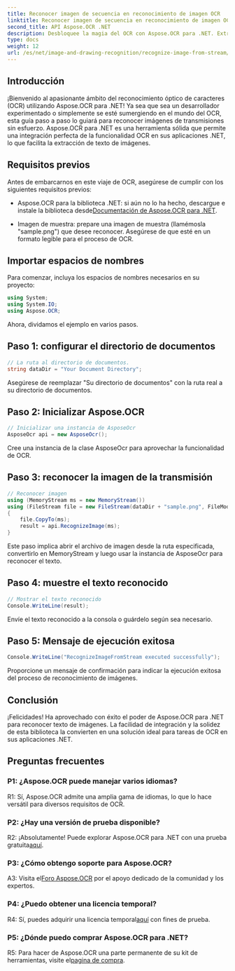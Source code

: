 ```yaml
---
title: Reconocer imagen de secuencia en reconocimiento de imagen OCR
linktitle: Reconocer imagen de secuencia en reconocimiento de imagen OCR
second_title: API Aspose.OCR .NET
description: Desbloquee la magia del OCR con Aspose.OCR para .NET. Extraiga texto de imágenes sin esfuerzo. Explore el tutorial para obtener orientación paso a paso.
type: docs
weight: 12
url: /es/net/image-and-drawing-recognition/recognize-image-from-stream/
---
```

## Introducción

¡Bienvenido al apasionante ámbito del reconocimiento óptico de caracteres (OCR) utilizando Aspose.OCR para .NET! Ya sea que sea un desarrollador experimentado o simplemente se esté sumergiendo en el mundo del OCR, esta guía paso a paso lo guiará para reconocer imágenes de transmisiones sin esfuerzo. Aspose.OCR para .NET es una herramienta sólida que permite una integración perfecta de la funcionalidad OCR en sus aplicaciones .NET, lo que facilita la extracción de texto de imágenes.

## Requisitos previos

Antes de embarcarnos en este viaje de OCR, asegúrese de cumplir con los siguientes requisitos previos:

-  Aspose.OCR para la biblioteca .NET: si aún no lo ha hecho, descargue e instale la biblioteca desde[Documentación de Aspose.OCR para .NET](https://reference.aspose.com/ocr/net/).

- Imagen de muestra: prepare una imagen de muestra (llamémosla "sample.png") que desee reconocer. Asegúrese de que esté en un formato legible para el proceso de OCR.

## Importar espacios de nombres

Para comenzar, incluya los espacios de nombres necesarios en su proyecto:

```csharp
using System;
using System.IO;
using Aspose.OCR;
```

Ahora, dividamos el ejemplo en varios pasos.

## Paso 1: configurar el directorio de documentos

```csharp
// La ruta al directorio de documentos.
string dataDir = "Your Document Directory";
```

Asegúrese de reemplazar "Su directorio de documentos" con la ruta real a su directorio de documentos.

## Paso 2: Inicializar Aspose.OCR

```csharp
// Inicializar una instancia de AsposeOcr
AsposeOcr api = new AsposeOcr();
```

Cree una instancia de la clase AsposeOcr para aprovechar la funcionalidad de OCR.

## Paso 3: reconocer la imagen de la transmisión

```csharp
// Reconocer imagen
using (MemoryStream ms = new MemoryStream())
using (FileStream file = new FileStream(dataDir + "sample.png", FileMode.Open, FileAccess.Read))
{
    file.CopyTo(ms);
    result = api.RecognizeImage(ms);
}
```

Este paso implica abrir el archivo de imagen desde la ruta especificada, convertirlo en MemoryStream y luego usar la instancia de AsposeOcr para reconocer el texto.

## Paso 4: muestre el texto reconocido

```csharp
// Mostrar el texto reconocido
Console.WriteLine(result);
```

Envíe el texto reconocido a la consola o guárdelo según sea necesario.

## Paso 5: Mensaje de ejecución exitosa

```csharp
Console.WriteLine("RecognizeImageFromStream executed successfully");
```

Proporcione un mensaje de confirmación para indicar la ejecución exitosa del proceso de reconocimiento de imágenes.

## Conclusión

¡Felicidades! Ha aprovechado con éxito el poder de Aspose.OCR para .NET para reconocer texto de imágenes. La facilidad de integración y la solidez de esta biblioteca la convierten en una solución ideal para tareas de OCR en sus aplicaciones .NET.

## Preguntas frecuentes

### P1: ¿Aspose.OCR puede manejar varios idiomas?

R1: Sí, Aspose.OCR admite una amplia gama de idiomas, lo que lo hace versátil para diversos requisitos de OCR.

### P2: ¿Hay una versión de prueba disponible?

 R2: ¡Absolutamente! Puede explorar Aspose.OCR para .NET con una prueba gratuita[aquí](https://releases.aspose.com/).

### P3: ¿Cómo obtengo soporte para Aspose.OCR?

 A3: Visita el[Foro Aspose.OCR](https://forum.aspose.com/c/ocr/16) por el apoyo dedicado de la comunidad y los expertos.

### P4: ¿Puedo obtener una licencia temporal?

 R4: Sí, puedes adquirir una licencia temporal[aquí](https://purchase.aspose.com/temporary-license/) con fines de prueba.

### P5: ¿Dónde puedo comprar Aspose.OCR para .NET?

 R5: Para hacer de Aspose.OCR una parte permanente de su kit de herramientas, visite el[pagina de compra](https://purchase.aspose.com/buy).